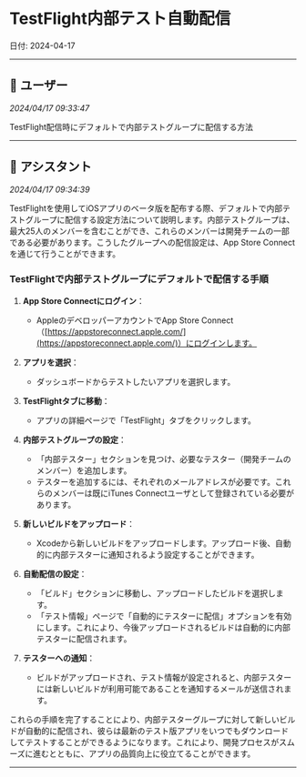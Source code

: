 # TestFlight内部テスト自動配信

日付: 2024-04-17

---

## 👤 ユーザー
*2024/04/17 09:33:47*

TestFlight配信時にデフォルトで内部テストグループに配信する方法

---

## 🤖 アシスタント
*2024/04/17 09:34:39*

TestFlightを使用してiOSアプリのベータ版を配布する際、デフォルトで内部テストグループに配信する設定方法について説明します。内部テストグループは、最大25人のメンバーを含むことができ、これらのメンバーは開発チームの一部である必要があります。こうしたグループへの配信設定は、App Store Connectを通じて行うことができます。

### TestFlightで内部テストグループにデフォルトで配信する手順

1. **App Store Connectにログイン**：
   - AppleのデベロッパーアカウントでApp Store Connect（[https://appstoreconnect.apple.com/](https://appstoreconnect.apple.com/)）にログインします。

2. **アプリを選択**：
   - ダッシュボードからテストしたいアプリを選択します。

3. **TestFlightタブに移動**：
   - アプリの詳細ページで「TestFlight」タブをクリックします。

4. **内部テストグループの設定**：
   - 「内部テスター」セクションを見つけ、必要なテスター（開発チームのメンバー）を追加します。
   - テスターを追加するには、それぞれのメールアドレスが必要です。これらのメンバーは既にiTunes Connectユーザとして登録されている必要があります。

5. **新しいビルドをアップロード**：
   - Xcodeから新しいビルドをアップロードします。アップロード後、自動的に内部テスターに通知されるよう設定することができます。

6. **自動配信の設定**：
   - 「ビルド」セクションに移動し、アップロードしたビルドを選択します。
   - 「テスト情報」ページで「自動的にテスターに配信」オプションを有効にします。これにより、今後アップロードされるビルドは自動的に内部テスターに配信されます。

7. **テスターへの通知**：
   - ビルドがアップロードされ、テスト情報が設定されると、内部テスターには新しいビルドが利用可能であることを通知するメールが送信されます。

これらの手順を完了することにより、内部テスターグループに対して新しいビルドが自動的に配信され、彼らは最新のテスト版アプリをいつでもダウンロードしてテストすることができるようになります。これにより、開発プロセスがスムーズに進むとともに、アプリの品質向上に役立てることができます。

---
